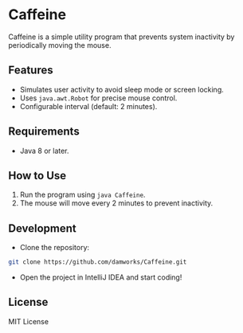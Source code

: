 # Caffeine
Caffeine is a simple utility program that prevents system inactivity by periodically moving the mouse.

## Features
- Simulates user activity to avoid sleep mode or screen locking.
- Uses `java.awt.Robot` for precise mouse control.
- Configurable interval (default: 2 minutes).

## Requirements
- Java 8 or later.

## How to Use
1. Run the program using `java Caffeine`.
2. The mouse will move every 2 minutes to prevent inactivity.

## Development
- Clone the repository:
```bash
git clone https://github.com/damworks/Caffeine.git
```
- Open the project in IntelliJ IDEA and start coding!

## License
MIT License
